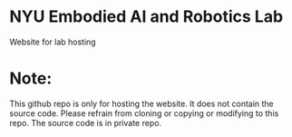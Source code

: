 # NYU Embodied AI and Robotics Lab
Website for lab hosting


# Note:

This github repo is only for hosting the website. It does not contain the source code. Please refrain from cloning or copying or modifying to this repo. The source code is in private repo.

